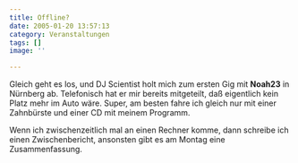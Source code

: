 ```yaml
---
title: Offline?
date: 2005-01-20 13:57:13
category: Veranstaltungen
tags: []
image: ''

---
```


Gleich geht es los, und DJ Scientist holt mich zum ersten Gig mit **Noah23** in Nürnberg ab. Telefonisch hat er mir bereits mitgeteilt, daß eigentlich kein Platz mehr im Auto wäre. Super, am besten fahre ich gleich nur mit einer Zahnbürste und einer CD mit meinem Programm.

Wenn ich zwischenzeitlich mal an einen Rechner komme, dann schreibe ich einen Zwischenbericht, ansonsten gibt es am Montag eine Zusammenfassung.
